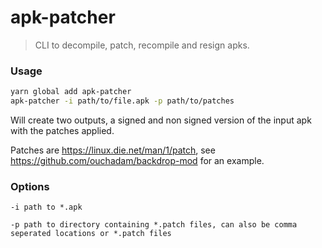# apk-patcher

> CLI to decompile, patch, recompile and resign apks.

### Usage

```sh
yarn global add apk-patcher
apk-patcher -i path/to/file.apk -p path/to/patches
```

Will create two outputs, a signed and non signed version of the input apk with the patches applied.

Patches are https://linux.die.net/man/1/patch, see https://github.com/ouchadam/backdrop-mod for an example. 


### Options

```
-i path to *.apk

-p path to directory containing *.patch files, can also be comma seperated locations or *.patch files
```
